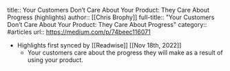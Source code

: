 title:: Your Customers Don’t Care About Your Product: They Care About Progress (highlights)
author:: [[Chris Brophy]]
full-title:: "Your Customers Don’t Care About Your Product: They Care About Progress"
category:: #articles
url:: https://medium.com/p/74beec116071

- Highlights first synced by [[Readwise]] [[Nov 18th, 2022]]
	- Your customers care about the progress they will make as a result of using your product.